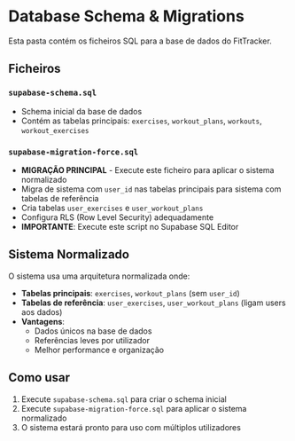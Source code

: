 # Database Schema & Migrations

Esta pasta contém os ficheiros SQL para a base de dados do FitTracker.

## Ficheiros

### `supabase-schema.sql`
- Schema inicial da base de dados
- Contém as tabelas principais: `exercises`, `workout_plans`, `workouts`, `workout_exercises`

### `supabase-migration-force.sql`
- **MIGRAÇÃO PRINCIPAL** - Execute este ficheiro para aplicar o sistema normalizado
- Migra de sistema com `user_id` nas tabelas principais para sistema com tabelas de referência
- Cria tabelas `user_exercises` e `user_workout_plans`
- Configura RLS (Row Level Security) adequadamente
- **IMPORTANTE**: Execute este script no Supabase SQL Editor

## Sistema Normalizado

O sistema usa uma arquitetura normalizada onde:

- **Tabelas principais**: `exercises`, `workout_plans` (sem `user_id`)
- **Tabelas de referência**: `user_exercises`, `user_workout_plans` (ligam users aos dados)
- **Vantagens**: 
  - Dados únicos na base de dados
  - Referências leves por utilizador
  - Melhor performance e organização

## Como usar

1. Execute `supabase-schema.sql` para criar o schema inicial
2. Execute `supabase-migration-force.sql` para aplicar o sistema normalizado
3. O sistema estará pronto para uso com múltiplos utilizadores

